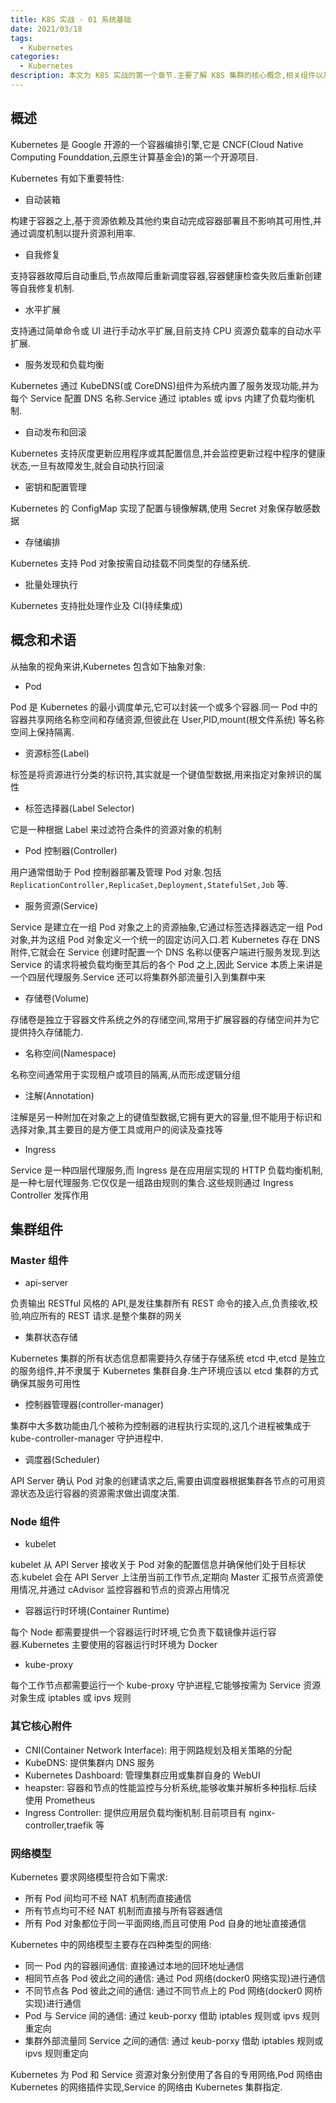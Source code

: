 ```yaml
---
title: K8S 实战 - 01 系统基础
date: 2021/03/18
tags:
  - Kubernetes
categories:
  - Kubernetes
description: 本文为 K8S 实战的第一个章节.主要了解 K8S 集群的核心概念,相关组件以及基础网络模型.对 K8S 有个初步的认识.
---
```


## 概述

Kubernetes 是 Google 开源的一个容器编排引擎,它是 CNCF(Cloud Native Computing Founddation,云原生计算基金会)的第一个开源项目.

Kubernetes 有如下重要特性:

- 自动装箱

构建于容器之上,基于资源依赖及其他约束自动完成容器部署且不影响其可用性,并通过调度机制以提升资源利用率.

- 自我修复

支持容器故障后自动重启,节点故障后重新调度容器,容器健康检查失败后重新创建等自我修复机制.

- 水平扩展

支持通过简单命令或 UI 进行手动水平扩展,目前支持 CPU 资源负载率的自动水平扩展.

- 服务发现和负载均衡

Kubernetes 通过 KubeDNS(或 CoreDNS)组件为系统内置了服务发现功能,并为每个 Service 配置 DNS 名称.Service 通过 iptables 或 ipvs 内建了负载均衡机制.

- 自动发布和回滚

Kubernetes 支持灰度更新应用程序或其配置信息,并会监控更新过程中程序的健康状态,一旦有故障发生,就会自动执行回滚

- 密钥和配置管理

Kubernetes 的 ConfigMap 实现了配置与镜像解耦,使用 Secret 对象保存敏感数据

- 存储编排

Kubernetes 支持 Pod 对象按需自动挂载不同类型的存储系统.

- 批量处理执行

Kubernetes 支持批处理作业及 CI(持续集成)

## 概念和术语

从抽象的视角来讲,Kubernetes 包含如下抽象对象:

- Pod

Pod 是 Kubernetes 的最小调度单元,它可以封装一个或多个容器.同一 Pod 中的容器共享网络名称空间和存储资源,但彼此在 User,PID,mount(根文件系统) 等名称空间上保持隔离.

- 资源标签(Label)

标签是将资源进行分类的标识符,其实就是一个键值型数据,用来指定对象辨识的属性

- 标签选择器(Label Selector)

它是一种根据 Label 来过滤符合条件的资源对象的机制

- Pod 控制器(Controller)

用户通常借助于 Pod 控制器部署及管理 Pod 对象.包括 `ReplicationController,ReplicaSet,Deployment,StatefulSet,Job` 等.

- 服务资源(Service)

Service 是建立在一组 Pod 对象之上的资源抽象,它通过标签选择器选定一组 Pod 对象,并为这组 Pod 对象定义一个统一的固定访问入口.若 Kubernetes 存在 DNS 附件,它就会在 Service 创建时配置一个 DNS 名称以便客户端进行服务发现.到达 Service 的请求将被负载均衡至其后的各个 Pod 之上,因此 Service 本质上来讲是一个四层代理服务.Service 还可以将集群外部流量引入到集群中来

- 存储卷(Volume)

存储卷是独立于容器文件系统之外的存储空间,常用于扩展容器的存储空间并为它提供持久存储能力.

- 名称空间(Namespace)

名称空间通常用于实现租户或项目的隔离,从而形成逻辑分组

- 注解(Annotation)

注解是另一种附加在对象之上的键值型数据,它拥有更大的容量,但不能用于标识和选择对象,其主要目的是方便工具或用户的阅读及查找等

- Ingress

Service 是一种四层代理服务,而 Ingress 是在应用层实现的 HTTP 负载均衡机制,是一种七层代理服务.它仅仅是一组路由规则的集合.这些规则通过 Ingress Controller 发挥作用

## 集群组件

### Master 组件

- api-server

负责输出 RESTful 风格的 API,是发往集群所有 REST 命令的接入点,负责接收,校验,响应所有的 REST 请求.是整个集群的网关

- 集群状态存储

Kubernetes 集群的所有状态信息都需要持久存储于存储系统 etcd 中,etcd 是独立的服务组件,并不隶属于 Kubernetes 集群自身.生产环境应该以 etcd 集群的方式确保其服务可用性

- 控制器管理器(controller-manager)

集群中大多数功能由几个被称为控制器的进程执行实现的,这几个进程被集成于 kube-controller-manager 守护进程中.

- 调度器(Scheduler)

API Server 确认 Pod 对象的创建请求之后,需要由调度器根据集群各节点的可用资源状态及运行容器的资源需求做出调度决策.

### Node 组件

- kubelet

kubelet 从 API Server 接收关于 Pod 对象的配置信息并确保他们处于目标状态.kubelet 会在 API Server 上注册当前工作节点,定期向 Master 汇报节点资源使用情况,并通过 cAdvisor 监控容器和节点的资源占用情况

- 容器运行时环境(Container Runtime)

每个 Node 都需要提供一个容器运行时环境,它负责下载镜像并运行容器.Kubernetes 主要使用的容器运行时环境为 Docker

- kube-proxy

每个工作节点都需要运行一个 kube-proxy 守护进程,它能够按需为 Service 资源对象生成 iptables 或 ipvs 规则

### 其它核心附件

- CNI(Container Network Interface): 用于网路规划及相关策略的分配
- KubeDNS: 提供集群内 DNS 服务
- Kubernetes Dashboard: 管理集群应用或集群自身的 WebUI
- heapster: 容器和节点的性能监控与分析系统,能够收集并解析多种指标.后续使用 Prometheus
- Ingress Controller: 提供应用层负载均衡机制.目前项目有 nginx-controller,traefik 等

### 网络模型

Kubernetes 要求网络模型符合如下需求:

- 所有 Pod 间均可不经 NAT 机制而直接通信
- 所有节点均可不经 NAT 机制而直接与所有容器通信
- 所有 Pod 对象都位于同一平面网络,而且可使用 Pod 自身的地址直接通信

Kubernetes 中的网络模型主要存在四种类型的网络:

- 同一 Pod 内的容器间通信: 直接通过本地的回环地址通信
- 相同节点各 Pod 彼此之间的通信: 通过 Pod 网络(docker0 网络实现)进行通信
- 不同节点各 Pod 彼此之间的通信: 通过不同节点上的 Pod 网络(docker0 网桥实现)进行通信
- Pod 与 Service 间的通信:  通过 keub-porxy 借助 iptables 规则或 ipvs 规则重定向
- 集群外部流量同 Service 之间的通信: 通过 keub-porxy 借助 iptables 规则或 ipvs 规则重定向

Kubernetes 为 Pod 和 Service 资源对象分别使用了各自的专用网络,Pod 网络由 Kubernetes 的网络插件实现,Service 的网络由 Kubernetes 集群指定.
